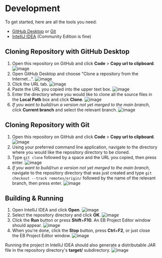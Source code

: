 # Development
To get started, here are all the tools you need:
* [GitHub Desktop](https://desktop.github.com/) or [Git](https://git-scm.com/)
* [IntelliJ IDEA](https://www.jetbrains.com/idea/) (Community Edition is fine)

## Cloning Repository with GitHub Desktop
1. Open this repository on GitHub and click **Code** > **Copy url to clipboard**.
![image](https://github.com/pk-hack/EbProjectEditor/assets/12485457/6238feeb-e279-4a1c-94b9-f7eb42c5dba7)
2. Open GitHub Desktop and choose "Clone a repository from the Internet...".
![image](https://github.com/pk-hack/EbProjectEditor/assets/12485457/e06fabb0-eb2c-4005-ad54-34156dc33b46)
3. Click the URL tab.
![image](https://github.com/pk-hack/EbProjectEditor/assets/12485457/38686a16-5902-49b4-a8f9-b2af09755416)
4. Paste the URL you copied into the upper text box.
![image](https://github.com/pk-hack/EbProjectEditor/assets/12485457/dc5752db-62c8-438e-bfe1-44dc9986d638)
5. Enter the directory where you would like to clone all the source files in the **Local Path** box and click **Clone**.
![image](https://github.com/pk-hack/EbProjectEditor/assets/12485457/78cfcc09-2786-4005-8118-2f37f06a0176)
6. _If you want to build/run a version not yet merged to the main branch_, click **Current branch** and select the relevant branch.
![image](https://github.com/pk-hack/EbProjectEditor/assets/12485457/4afdb600-4841-4cf1-bef2-aa4a4134ae71)

## Cloning Repository with Git
1. Open this repository on GitHub and click **Code** > **Copy url to clipboard**.
![image](https://github.com/pk-hack/EbProjectEditor/assets/12485457/6238feeb-e279-4a1c-94b9-f7eb42c5dba7)
2. Using your preferred command line application, navigate to the directory where you would like the repository directory to be cloned.
3. Type `git clone` followed by a space and the URL you copied, then press enter.
![image](https://github.com/pk-hack/EbProjectEditor/assets/12485457/e095768d-a5ae-4c91-bd28-db68325c5af9)
4. _If you want to build/run a version not yet merged to the main branch_, navigate to the repository directory that was just created and type `git checkout --track remotes/origin/` followed by the name of the relevant branch, then press enter.
![image](https://github.com/pk-hack/EbProjectEditor/assets/12485457/5c6c4d1f-00e1-4c6b-8eda-c65e8a04c230)

## Building & Running
1. Open IntelliJ IDEA and click **Open**.
![image](https://github.com/pk-hack/EbProjectEditor/assets/12485457/2f052882-2f39-4756-b193-74f2371f479e)
2. Select the repository directory and click **OK**.
![image](https://github.com/pk-hack/EbProjectEditor/assets/12485457/b4a9a522-6b06-4288-8fd7-fda36ce5a061)
3. Click the **Run** button or press **Shift**+**F10**. An EB Project Editor window should appear.
![image](https://github.com/pk-hack/EbProjectEditor/assets/12485457/fe510c29-b714-4fc5-8b22-8e55bafa55c6)
4. When you're done, click the **Stop** button, press **Ctrl**+**F2**, or just close the EB Project Editor window.
![image](https://github.com/pk-hack/EbProjectEditor/assets/12485457/9f54f3c7-a230-40fe-9d43-9287d2a38358)

Running the project in IntelliJ IDEA should also generate a distributable JAR file in the repository directory's **target/** subdirectory.
![image](https://github.com/pk-hack/EbProjectEditor/assets/12485457/10fd4b3a-f305-4b31-b2a9-a95262336ed0)

